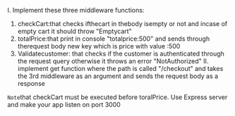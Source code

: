 I. Implement these three middleware functions:
1. checkCart:that checks ifthecart in thebody isempty or not and incase of empty cart it should throw "Emptycart"
2. totalPrice:that print in console "totalprice:500" and
sends through therequest body new key which is price with value :500
3. Validatecustomer: that checks if the customer is authenticated through the request query otherwise it throws an error "NotAuthorized"
II. implement get function where the path is called "/checkout" and takes the 3rd middleware as an argument and sends the request body as a response

`Note`that checkCart must be executed before toralPrice.
Use Express server and make your app listen on port 3000